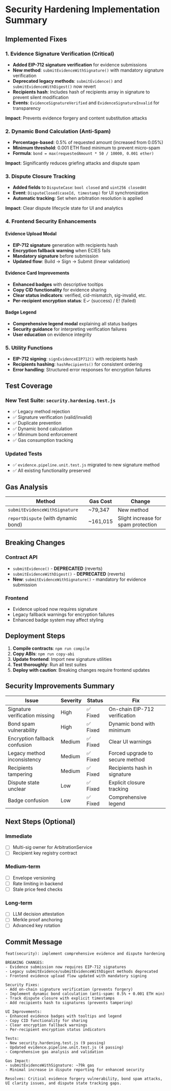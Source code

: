 # Security Hardening Implementation Summary

## Implemented Fixes

### 1. Evidence Signature Verification (Critical)
- **Added EIP-712 signature verification** for evidence submissions
- **New method**: `submitEvidenceWithSignature()` with mandatory signature verification
- **Deprecated legacy methods**: `submitEvidence()` and `submitEvidenceWithDigest()` now revert
- **Recipients hash**: Includes hash of recipients array in signature to prevent silent modification
- **Events**: `EvidenceSignatureVerified` and `EvidenceSignatureInvalid` for transparency

**Impact**: Prevents evidence forgery and content substitution attacks

### 2. Dynamic Bond Calculation (Anti-Spam)
- **Percentage-based**: 0.5% of requested amount (increased from 0.05%)
- **Minimum threshold**: 0.001 ETH fixed minimum to prevent micro-spam
- **Formula**: `bond = max(requestedAmount * 50 / 10000, 0.001 ether)`

**Impact**: Significantly reduces griefing attacks and dispute spam

### 3. Dispute Closure Tracking
- **Added fields** to `DisputeCase`: `bool closed` and `uint256 closedAt`
- **Event**: `DisputeClosed(caseId, timestamp)` for UI synchronization
- **Automatic tracking**: Set when arbitration resolution is applied

**Impact**: Clear dispute lifecycle state for UI and analytics

### 4. Frontend Security Enhancements

#### Evidence Upload Modal
- **EIP-712 signature** generation with recipients hash
- **Encryption fallback warning** when ECIES fails
- **Mandatory signature** before submission
- **Updated flow**: Build → Sign → Submit (linear validation)

#### Evidence Card Improvements
- **Enhanced badges** with descriptive tooltips
- **Copy CID functionality** for evidence sharing
- **Clear status indicators**: verified, cid-mismatch, sig-invalid, etc.
- **Per-recipient encryption status**: E✓ (success) / E! (failed)

#### Badge Legend
- **Comprehensive legend modal** explaining all status badges
- **Security guidance** for interpreting verification failures
- **User education** on evidence integrity

### 5. Utility Functions
- **EIP-712 signing**: `signEvidenceEIP712()` with recipients hash
- **Recipients hashing**: `hashRecipients()` for consistent ordering
- **Error handling**: Structured error responses for encryption failures

## Test Coverage

### New Test Suite: `security.hardening.test.js`
- ✅ Legacy method rejection
- ✅ Signature verification (valid/invalid)
- ✅ Duplicate prevention
- ✅ Dynamic bond calculation
- ✅ Minimum bond enforcement
- ✅ Gas consumption tracking

### Updated Tests
- ✅ `evidence.pipeline.unit.test.js` migrated to new signature method
- ✅ All existing functionality preserved

## Gas Analysis

| Method | Gas Cost | Change |
|--------|----------|--------|
| `submitEvidenceWithSignature` | ~79,347 | New method |
| `reportDispute` (with dynamic bond) | ~161,015 | Slight increase for spam protection |

## Breaking Changes

### Contract API
- `submitEvidence()` - **DEPRECATED** (reverts)
- `submitEvidenceWithDigest()` - **DEPRECATED** (reverts)
- **New**: `submitEvidenceWithSignature()` - mandatory for evidence submission

### Frontend
- Evidence upload now requires signature
- Legacy fallback warnings for encryption failures
- Enhanced badge system may affect styling

## Deployment Steps

1. **Compile contracts**: `npm run compile`
2. **Copy ABIs**: `npm run copy-abi`
3. **Update frontend**: Import new signature utilities
4. **Test thoroughly**: Run all test suites
5. **Deploy with caution**: Breaking changes require frontend updates

## Security Improvements Summary

| Issue | Severity | Status | Fix |
|-------|----------|--------|-----|
| Signature verification missing | High | ✅ Fixed | On-chain EIP-712 verification |
| Bond spam vulnerability | High | ✅ Fixed | Dynamic bond with minimum |
| Encryption fallback confusion | Medium | ✅ Fixed | Clear UI warnings |
| Legacy method inconsistency | Medium | ✅ Fixed | Forced upgrade to secure method |
| Recipients tampering | Medium | ✅ Fixed | Recipients hash in signature |
| Dispute state unclear | Low | ✅ Fixed | Explicit closure tracking |
| Badge confusion | Low | ✅ Fixed | Comprehensive legend |

## Next Steps (Optional)

### Immediate
- [ ] Multi-sig owner for ArbitrationService
- [ ] Recipient key registry contract

### Medium-term  
- [ ] Envelope versioning
- [ ] Rate limiting in backend
- [ ] Stale price feed checks

### Long-term
- [ ] LLM decision attestation
- [ ] Merkle proof anchoring
- [ ] Advanced key rotation

## Commit Message

```
feat(security): implement comprehensive evidence and dispute hardening

BREAKING CHANGES:
- Evidence submission now requires EIP-712 signatures
- Legacy submitEvidence/submitEvidenceWithDigest methods deprecated
- Frontend evidence upload flow updated with mandatory signing

Security Fixes:
- Add on-chain signature verification (prevents forgery)
- Implement dynamic bond calculation (anti-spam: 0.5% + 0.001 ETH min)
- Track dispute closure with explicit timestamps
- Add recipients hash to signatures (prevents tampering)

UI Improvements:
- Enhanced evidence badges with tooltips and legend
- Copy CID functionality for sharing
- Clear encryption fallback warnings
- Per-recipient encryption status indicators

Tests:
- New security.hardening.test.js (9 passing)
- Updated evidence.pipeline.unit.test.js (4 passing)
- Comprehensive gas analysis and validation

Gas Impact:
- submitEvidenceWithSignature: ~79k gas
- Minimal increase in dispute reporting for enhanced security

Resolves: Critical evidence forgery vulnerability, bond spam attacks,
UI clarity issues, and dispute state tracking gaps.
```